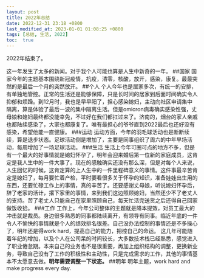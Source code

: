 ```yaml
---
layout: post
title: 2022年总结
date: 2022-12-31 23:18 +0800
last_modified_at: 2023-01-01 01:08:25 +0800
tags: [总结, 生活, 2022]
toc:  true
---
```

2022年结束了。

这一年发生了太多的新闻。对于我个人可能也算是人生中新奇的一年。
##国家
国家今年的主题基本围绕新冠疫情，抗疫，清零，核酸，放开，感染，康复。最最突然的是最后一个月的突然放开。
##个人
个人今年也是居家多次，有统一的安排，有单独地管控。正常的生活还是能够保障，只是长时间的居家到后面时间确实令人抑郁和烦躁。到12月时，我也是早早阳了，担心感染媳妇，主动向社区申请集中隔离，算是体验了最后一波的集中隔离生活。但是omicron病毒确实感染性强，丈母娘和媳妇最终都没能幸免，不过好在我们都扛过来了。济南的，烟台的家人亲戚也都陆续感染了，大家也都康复了。唯有最担心的爷爷直到2022最后也还好没有感染，希望他能一直健康。
###运动
运动方面，今年的羽毛球活动也是断断续续，算是退步状态。足球活动倒是增加了，主要是同事组织了周六的中年早场活动，每周增加了一场足球活动。
###生活
生活上今年可圈可点的地方不多，但是有一个最大的好事情就是媳妇怀孕了，明年会迎来婚后第一位新的家庭成员，这肯定是我人生中的一件大事了。现在的感触确实还没有那么深，但是对每个人来说，人生回忆的时候，这肯定算的上人生中的一件里程碑意义的事情。这件事最辛苦肯定是媳妇了，每月要忙着产检，平时要看很多关于怀孕的知识，准备娃娃出生用的东西，还要忙碌工作上的事情，真的辛苦了。还要感谢丈母娘，听说媳妇怀孕后，辞了老家的活计，撂下家里的事情，来到我们这边照顾媳妇，当然还少不了老丈人的支持。苦了老丈人只能自己在家里照顾自己，每天忙活完送货之后还得自己回家做饭收拾。
###工作
工作上，今年公司整体的主题就是降本提效，对员工最大的冲击就是裁员。身边很多熟悉的同事都陆续离开，有领导有同事。临近年底的一件令人不愉快的事情就是个人的绩效排名很差。自己没办法控制的事情还是不多操心了，明年还是得work hard，提高自己的能力，把控自己的命运。
这几年可能随着年纪的增加，以及个人在公司呆的时间较长，大多数技术栈已经熟悉，感觉进入了职业倦怠期。本来自己的业务也不是很重要，再加上组织结构的调整，更换新业务，导致自己没有了工作的积极性和主动性，只是完成需求的工作，其他的事情基本不太愿意去做。<strong>明年需要调整一下状态。</strong>
##明年
明年主题，work hard and make progress every day.